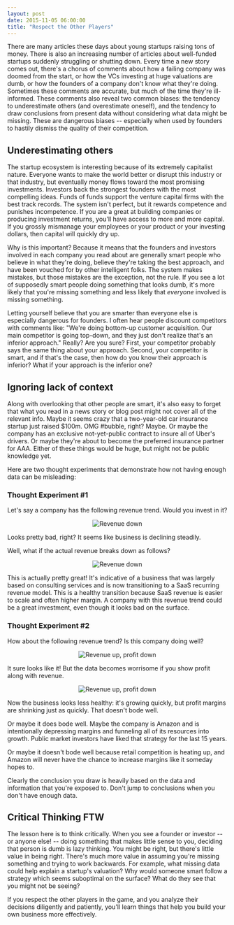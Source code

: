 ```yaml
---
layout: post
date: 2015-11-05 06:00:00
title: "Respect the Other Players"
---
```


There are many articles these days about young startups raising tons of money. There is also an increasing number of articles about well-funded startups suddenly struggling or shutting down. Every time a new story comes out, there's a chorus of comments about how a failing company was doomed from the start, or how the VCs investing at huge valuations are dumb, or how the founders of a company don't know what they're doing. Sometimes these comments are accurate, but much of the time they're ill-informed. These comments also reveal two common biases: the tendency to underestimate others (and overestimate oneself), and the tendency to draw conclusions from present data without considering what data might be missing. These are dangerous biases -- especially when used by founders to hastily dismiss the quality of their competition.

## Underestimating others
The startup ecosystem is interesting because of its extremely capitalist nature. Everyone wants to make the world better or disrupt this industry or that industry, but eventually money flows toward the most promising investments. Investors back the strongest founders with the most compelling ideas. Funds of funds support the venture capital firms with the best track records. The system isn't perfect, but it rewards competence and punishes incompetence. If you are a great at building companies or producing investment returns, you'll have access to more and more capital. If you grossly mismanage your employees or your product or your investing dollars, then capital will quickly dry up.

Why is this important? Because it means that the founders and investors involved in each company you read about are generally smart people who believe in what they're doing, believe they're taking the best approach, and have been vouched for by other intelligent folks. The system makes mistakes, but those mistakes are the exception, not the rule. If you see a lot of supposedly smart people doing something that looks dumb, it's more likely that you're missing something and less likely that *everyone* involved is missing something.

Letting yourself believe that you are smarter than everyone else is especially dangerous for founders. I often hear people discount competitors with comments like: "We're doing bottom-up customer acquisition. Our main competitor is going top-down, and they just don't realize that's an inferior approach." Really? Are you sure? First, your competitor probably says the same thing about your approach. Second, your competitor is smart, and if that's the case, then how do you know their approach is inferior? What if your approach is the inferior one?

## Ignoring lack of context
Along with overlooking that other people are smart, it's also easy to forget that what you read in a news story or blog post might not cover all of the relevant info. Maybe it seems crazy that a two-year-old car insurance startup just raised $100m. OMG #bubble, right? Maybe. Or maybe the company has an exclusive not-yet-public contract to insure all of Uber's drivers. Or maybe they're about to become the preferred insurance partner for AAA. Either of these things would be huge, but might not be public knowledge yet.

Here are two thought experiments that demonstrate how not having enough data can be misleading:

### Thought Experiment #1
Let's say a company has the following revenue trend. Would you invest in it?
<center>
<img src="{{ site.url }}public/img/rev-down.png" alt="Revenue down">
</center>

Looks pretty bad, right? It seems like business is declining steadily.

Well, what if the actual revenue breaks down as follows?

<center>
<img src="{{ site.url }}public/img/rev-down-recur-up.png" alt="Revenue down">
</center>

This is actually pretty great! It's indicative of a business that was largely based on consulting services and is now transitioning to a SaaS recurring revenue model. This is a healthy transition because SaaS revenue is easier to scale and often higher margin. A company with this revenue trend could be a great investment, even though it looks bad on the surface.

### Thought Experiment #2

How about the following revenue trend? Is this company doing well?

<center>
<img src="{{ site.url }}public/img/rev-up.png" alt="Revenue up, profit down">
</center>

It sure looks like it! But the data becomes worrisome if you show profit along with revenue.

<center>
<img src="{{ site.url }}public/img/rev-up-profit-down.png" alt="Revenue up, profit down">
</center>

Now the business looks less healthy: it's growing quickly, but profit margins are shrinking just as quickly. That doesn't bode well.

Or maybe it does bode well. Maybe the company is Amazon and is intentionally depressing margins and funneling all of its resources into growth. Public market investors have liked that strategy for the last 15 years.

Or maybe it doesn't bode well because retail competition is heating up, and Amazon will never have the chance to increase margins like it someday hopes to.

Clearly the conclusion you draw is heavily based on the data and information that you're exposed to. Don't jump to conclusions when you don't have enough data.

## Critical Thinking FTW
The lesson here is to think critically. When you see a founder or investor -- or anyone else! -- doing something that makes little sense to you, deciding that person is dumb is lazy thinking. You might be right, but there's little value in being right. There's much more value in assuming you're missing something and trying to work backwards. For example, what missing data could help explain a startup's valuation? Why would someone smart follow a strategy which seems suboptimal on the surface? What do they see that you might not be seeing?

If you respect the other players in the game, and you analyze their decisions diligently and patiently, you'll learn things that help you build your own business more effectively.